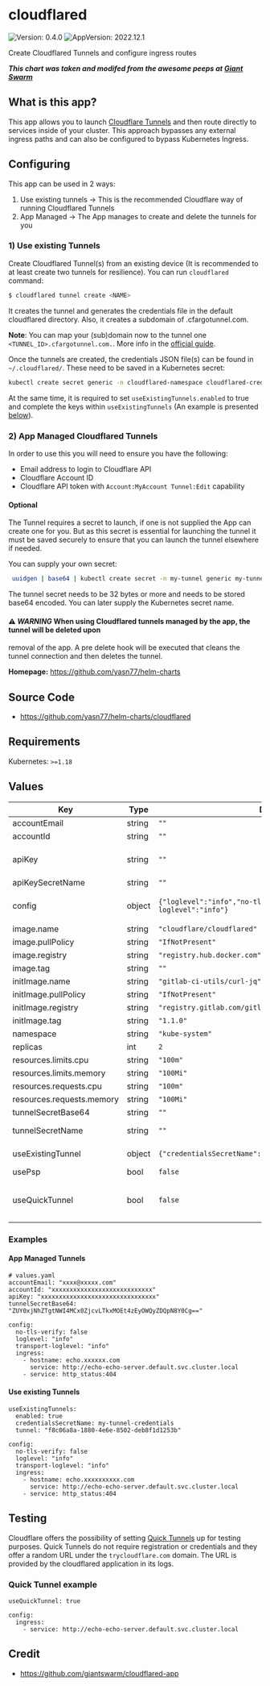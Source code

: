 # cloudflared

![Version: 0.4.0](https://img.shields.io/badge/Version-0.4.0-informational?style=flat-square) ![AppVersion: 2022.12.1](https://img.shields.io/badge/AppVersion-2022.12.1-informational?style=flat-square)

Create Cloudflared Tunnels and configure ingress routes

_**This chart was taken and modifed from the awesome peeps at [Giant
Swarm](https://www.giantswarm.io/)**_

## What is this app?
This app allows you to launch [Cloudflare Tunnels](https://www.cloudflare.com/en-gb/products/tunnel/)
and then route directly to services inside of your cluster. This approach
bypasses any external ingress paths and can also be configured to bypass
Kubernetes Ingress.

## Configuring
This app can be used in 2 ways:

1) Use existing tunnels -> This is the recommended Cloudflare way of running Cloudflared Tunnels
2) App Managed -> The App manages to create and delete the tunnels for you

### 1) Use existing Tunnels

Create Cloudflared Tunnel(s) from an existing device (It is recommended to at least create two tunnels for resilience). You can run `cloudflared` command:

```bash
$ cloudflared tunnel create <NAME>
```
It creates the tunnel and generates the credentials file in the default cloudflared directory. Also, it creates a subdomain of .cfargotunnel.com.

__Note__: You can map your (sub)domain now to the tunnel one `<TUNNEL_ID>.cfargotunnel.com.`. More info in the [official guide](https://developers.cloudflare.com/cloudflare-one/connections/connect-apps/install-and-setup/tunnel-guide).

Once the tunnels are created, the credentials JSON file(s) can be found in `~/.cloudflared/`. These need to be saved in a Kubernetes secret:

```bash
kubectl create secret generic -n cloudflared-namespace cloudflared-credentials --from-file=credentials.json=~/.cloudflared/<TUNNEL_ID-1>.json
```

At the same time, it is required to set `useExistingTunnels.enabled` to true and complete the keys within `useExistingTunnels` (An example is presented [below](#use-existing-tunnels)).

### 2) App Managed Cloudflared Tunnels
In order to use this you will need to ensure you have the following:

- Email address to login to Cloudflare API
- Cloudflare Account ID
- Cloudflare API token with `Account:MyAccount Tunnel:Edit` capability

#### Optional

The Tunnel requires a secret to launch, if one is not supplied the App can
create one for you. But as this secret is essential for launching the tunnel it
must be saved securely to ensure that you can launch the tunnel elsewhere if
needed.

You can supply your own secret:

```bash
 uuidgen | base64 | kubectl create secret -n my-tunnel generic my-tunnel-secret --from-file=/dev/stdin
```

The tunnel secret needs to be 32 bytes or more and needs to be stored base64 encoded. You can later supply the Kubernetes secret name.

#### ⚠️ *WARNING* When using Cloudflared tunnels managed by the app, the tunnel will be deleted upon
removal of the app. A pre delete hook will be executed that cleans the tunnel connection and then deletes the tunnel.

**Homepage:** <https://github.com/yasn77/helm-charts>

## Source Code

* <https://github.com/yasn77/helm-charts/cloudflared>

## Requirements

Kubernetes: `>=1.18`

## Values

| Key | Type | Default | Description |
|-----|------|---------|-------------|
| accountEmail | string | `""` | Cloudflare Account Email |
| accountId | string | `""` | Clouflare Account ID to use |
| apiKey | string | `""` | Cloudflare API token (https://dash.cloudflare.com/profile/api-tokens) |
| apiKeySecretName | string | `""` | Provide a secret that contains the API token |
| config | object | `{"loglevel":"info","no-tls-verify":false,"transport-loglevel":"info"}` | Cloudflare config, this gets created in to a ConfigMap. Complete config is required. Default values should be fine |
| image.name | string | `"cloudflare/cloudflared"` |  |
| image.pullPolicy | string | `"IfNotPresent"` |  |
| image.registry | string | `"registry.hub.docker.com"` |  |
| image.tag | string | `""` |  |
| initImage.name | string | `"gitlab-ci-utils/curl-jq"` |  |
| initImage.pullPolicy | string | `"IfNotPresent"` |  |
| initImage.registry | string | `"registry.gitlab.com/gitlab-ci-utils/curl-jq"` |  |
| initImage.tag | string | `"1.1.0"` |  |
| namespace | string | `"kube-system"` |  |
| replicas | int | `2` |  |
| resources.limits.cpu | string | `"100m"` |  |
| resources.limits.memory | string | `"100Mi"` |  |
| resources.requests.cpu | string | `"100m"` |  |
| resources.requests.memory | string | `"100Mi"` |  |
| tunnelSecretBase64 | string | `""` | The tunnel secret to use (Base64 encoded) |
| tunnelSecretName | string | `""` | Provide a secret that contains the Tunnel secret |
| useExistingTunnel | object | `{"credentialsSecretName":"","enabled":false,"tunnel":""}` | Whether to use an existing tunnel or create new one |
| usePsp | bool | `false` |  |
| useQuickTunnel | bool | `false` | Use Cloudflare quick tunnel feature (https://developers.cloudflare.com/cloudflare-one/connections/connect-apps/do-more-with-tunnels/trycloudflare/) |

### Examples

#### App Managed Tunnels

```
# values.yaml
accountEmail: "xxxx@xxxxx.com"
accountId: "xxxxxxxxxxxxxxxxxxxxxxxxxxxx"
apiKey: "xxxxxxxxxxxxxxxxxxxxxxxxxxxxxxxx"
tunnelSecretBase64: "ZUY0xjNhZTgtNWI4MCx0ZjcvLTkxMOEt4zEyOWQyZDQpN8Y0Cg=="

config:
  no-tls-verify: false
  loglevel: "info"
  transport-loglevel: "info"
  ingress:
    - hostname: echo.xxxxxx.com
      service: http://echo-echo-server.default.svc.cluster.local
    - service: http_status:404

```

#### Use existing Tunnels
```
useExistingTunnels:
  enabled: true
  credentialsSecretName: my-tunnel-credentials
  tunnel: "f8c06a8a-1880-4e6e-8502-deb8f1d1253b"

config:
  no-tls-verify: false
  loglevel: "info"
  transport-loglevel: "info"
  ingress:
    - hostname: echo.xxxxxxxxxx.com
      service: http://echo-echo-server.default.svc.cluster.local
    - service: http_status:404
```

## Testing

Cloudflare offers the possibility of setting [Quick Tunnels](https://developers.cloudflare.com/cloudflare-one/connections/connect-apps/do-more-with-tunnels/trycloudflare/) up for testing purposes.
Quick Tunnels do not require registration or credentials and they offer a random URL under the `trycloudflare.com` domain. The URL is provided by the cloudflared application in its logs.

### Quick Tunnel example

```
useQuickTunnel: true

config:
  ingress:
    - service: http://echo-echo-server.default.svc.cluster.local
```

## Credit

* https://github.com/giantswarm/cloudflared-app
